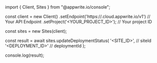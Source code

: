 import { Client, Sites } from "@appwrite.io/console";

const client = new Client()
    .setEndpoint('https://<REGION>.cloud.appwrite.io/v1') // Your API Endpoint
    .setProject('<YOUR_PROJECT_ID>'); // Your project ID

const sites = new Sites(client);

const result = await sites.updateDeploymentStatus(
    '<SITE_ID>', // siteId
    '<DEPLOYMENT_ID>' // deploymentId
);

console.log(result);
